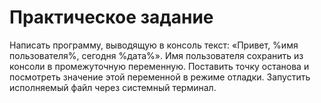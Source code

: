 # Практическое задание

Написать программу, выводящую в консоль текст: «Привет, %имя пользователя%, сегодня %дата%». 
Имя пользователя сохранить из консоли в промежуточную переменную. 
Поставить точку останова и посмотреть значение этой переменной в режиме отладки. 
Запустить исполняемый файл через системный терминал.
